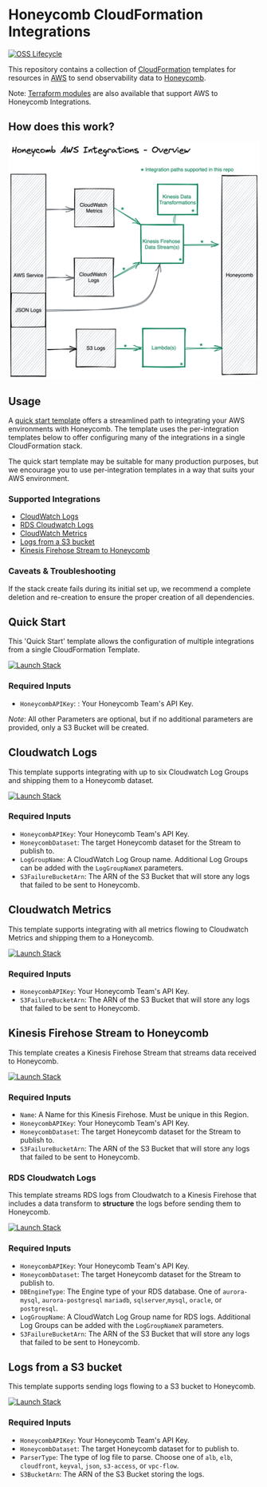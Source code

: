 # Honeycomb CloudFormation Integrations

[![OSS Lifecycle](https://img.shields.io/osslifecycle/honeycombio/cloudformation-integrations)](https://github.com/honeycombio/home/blob/main/honeycomb-oss-lifecycle-and-practices.md)

This repository contains a collection of [CloudFormation](https://docs.aws.amazon.com/AWSCloudFormation/latest/UserGuide/Welcome.html) templates for resources in [AWS](https://aws.amazon.com/) to send observability data to [Honeycomb](https://www.honeycomb.io/).

Note: [Terraform modules](https://github.com/honeycombio/terraform-aws-integrations) are also available that support AWS to Honeycomb Integrations.

## How does this work?

![AWS Integrations architecture](docs/overview.png?raw=true)

## Usage

A [quick start template](README.md#quick-start) offers a streamlined path to integrating your AWS environments with Honeycomb.
The template uses the per-integration templates below to offer configuring many of the integrations in a single CloudFormation stack.

The quick start template may be suitable for many production purposes, but we encourage you to use per-integration templates in a way that suits your AWS environment.

### Supported Integrations

* [CloudWatch Logs](README.md#cloudwatch-logs)
* [RDS Cloudwatch Logs](README.md#rds-logs)
* [CloudWatch Metrics](README.md#cloudwatch-metrics)
* [Logs from a S3 bucket](README.md#logs-from-a-s3-bucket)
* [Kinesis Firehose Stream to Honeycomb](README.md#kinesis-firehose-stream-to-honeycomb)

### Caveats & Troubleshooting

If the stack create fails during its initial set up, we recommend a complete deletion and re-creation to ensure the proper creation of all dependencies.

## Quick Start

This 'Quick Start' template allows the configuration of multiple integrations from a single CloudFormation Template.

<a href="https://console.aws.amazon.com/cloudformation/home#/stacks/new?templateURL=https://honeycomb-builds.s3.amazonaws.com/cloudformation-templates/latest/quickstart.yml&stackName=Honeycomb-Integration" target="_blank"><img src="https://s3.amazonaws.com/cloudformation-examples/cloudformation-launch-stack.png" alt="Launch Stack" /></a>

### Required Inputs

- `HoneycombAPIKey`: : Your Honeycomb Team's API Key.

*Note*: All other Parameters are optional, but if no additional parameters are provided, only a S3 Bucket will be created.

## Cloudwatch Logs

This template supports integrating with up to six Cloudwatch Log Groups and shipping them to a Honeycomb dataset.

<a href="https://console.aws.amazon.com/cloudformation/home#/stacks/new?templateURL=https://honeycomb-builds.s3.amazonaws.com/cloudformation-templates/latest/cloudwatch-logs.yml&stackName=Honeycomb-Logs" target="_blank"><img src="https://s3.amazonaws.com/cloudformation-examples/cloudformation-launch-stack.png" alt="Launch Stack" /></a>

### Required Inputs

- `HoneycombAPIKey`: Your Honeycomb Team's API Key.
- `HoneycombDataset`: The target Honeycomb dataset for the Stream to publish to.
- `LogGroupName`: A CloudWatch Log Group name. Additional Log Groups can be added with the `LogGroupNameX` parameters.
- `S3FailureBucketArn`: The ARN of the S3 Bucket that will store any logs that failed to be sent to Honeycomb.

## Cloudwatch Metrics

This template supports integrating with all metrics flowing to Cloudwatch Metrics and shipping them to a Honeycomb.

<a href="https://console.aws.amazon.com/cloudformation/home#/stacks/new?templateURL=https://honeycomb-builds.s3.amazonaws.com/cloudformation-templates/latest/cloudwatch-metrics.yml&stackName=Honeycomb-CloudMetrics" target="_blank"><img src="https://s3.amazonaws.com/cloudformation-examples/cloudformation-launch-stack.png" alt="Launch Stack" /></a>

### Required Inputs

- `HoneycombAPIKey`: Your Honeycomb Team's API Key.
- `S3FailureBucketArn`: The ARN of the S3 Bucket that will store any logs that failed to be sent to Honeycomb.

## Kinesis Firehose Stream to Honeycomb

This template creates a Kinesis Firehose Stream that streams data received to Honeycomb.

<a href="https://console.aws.amazon.com/cloudformation/home#/stacks/new?templateURL=https://honeycomb-builds.s3.amazonaws.com/cloudformation-templates/latest/kinesis-firehose.yml&stackName=Honeycomb-Kinesis" target="_blank"><img src="https://s3.amazonaws.com/cloudformation-examples/cloudformation-launch-stack.png" alt="Launch Stack" /></a>

### Required Inputs

- `Name`: A Name for this Kinesis Firehose. Must be unique in this Region.
- `HoneycombAPIKey`: Your Honeycomb Team's API Key.
- `HoneycombDataset`: The target Honeycomb dataset for the Stream to publish to.
- `S3FailureBucketArn`: The ARN of the S3 Bucket that will store any logs that failed to be sent to Honeycomb.

### RDS Cloudwatch Logs

This template streams RDS logs from Cloudwatch to a Kinesis Firehose that includes a data transform to **structure** the logs before sending them to Honeycomb.

<a href="https://console.aws.amazon.com/cloudformation/home#/stacks/new?templateURL=https://honeycomb-builds.s3.amazonaws.com/cloudformation-templates/latest/rds-logs.yml&stackName=Honeycomb-RDS-Logs" target="_blank"><img src="https://s3.amazonaws.com/cloudformation-examples/cloudformation-launch-stack.png" alt="Launch Stack" /></a>

### Required Inputs

- `HoneycombAPIKey`: Your Honeycomb Team's API Key.
- `HoneycombDataset`: The target Honeycomb dataset for the Stream to publish to.
- `DBEngineType`: The Engine type of your RDS database. One of `aurora-mysql`, `aurora-postgresql` `mariadb`, `sqlserver`,`mysql`, `oracle`, or `postgresql`.
- `LogGroupName`: A CloudWatch Log Group name for RDS logs. Additional Log Groups can be added with the `LogGroupNameX` parameters.
- `S3FailureBucketArn`: The ARN of the S3 Bucket that will store any logs that failed to be sent to Honeycomb.

## Logs from a S3 bucket

This template supports sending logs flowing to a S3 bucket to Honeycomb.

<a href="https://console.aws.amazon.com/cloudformation/home#/stacks/new?templateURL=https://honeycomb-builds.s3.amazonaws.com/cloudformation-templates/latest/s3-logfile.yml&stackName=Honeycomb-S3-Logs" target="_blank"><img src="https://s3.amazonaws.com/cloudformation-examples/cloudformation-launch-stack.png" alt="Launch Stack" /></a>

### Required Inputs

* `HoneycombAPIKey`: Your Honeycomb Team's API Key.
* `HoneycombDataset`: The target Honeycomb dataset for to publish to.
* `ParserType`: The type of log file to parse. Choose one of `alb`, `elb`, `cloudfront`, `keyval`, `json`, `s3-access`, or `vpc-flow`.
* `S3BucketArn`: The ARN of the S3 Bucket storing the logs.
